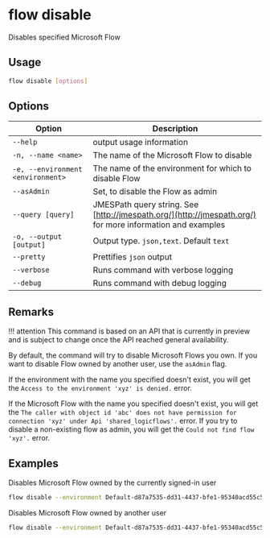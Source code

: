 # flow disable

Disables specified Microsoft Flow

## Usage

```sh
flow disable [options]
```

## Options

Option|Description
------|-----------
`--help`|output usage information
`-n, --name <name>`|The name of the Microsoft Flow to disable
`-e, --environment <environment>`|The name of the environment for which to disable Flow
`--asAdmin`|Set, to disable the Flow as admin
`--query [query]`|JMESPath query string. See [http://jmespath.org/](http://jmespath.org/) for more information and examples
`-o, --output [output]`|Output type. `json,text`. Default `text`
`--pretty`|Prettifies `json` output
`--verbose`|Runs command with verbose logging
`--debug`|Runs command with debug logging

## Remarks

!!! attention
    This command is based on an API that is currently in preview and is subject to change once the API reached general availability.

By default, the command will try to disable Microsoft Flows you own. If you want to disable Flow owned by another user, use the `asAdmin` flag.

If the environment with the name you specified doesn't exist, you will get the `Access to the environment 'xyz' is denied.` error.

If the Microsoft Flow with the name you specified doesn't exist, you will get the `The caller with object id 'abc' does not have permission for connection 'xyz' under Api 'shared_logicflows'.` error. If you try to disable a non-existing flow as admin, you will get the `Could not find flow 'xyz'.` error.

## Examples

Disables Microsoft Flow owned by the currently signed-in user

```sh
flow disable --environment Default-d87a7535-dd31-4437-bfe1-95340acd55c5 --name 3989cb59-ce1a-4a5c-bb78-257c5c39381d
```

Disables Microsoft Flow owned by another user

```sh
flow disable --environment Default-d87a7535-dd31-4437-bfe1-95340acd55c5 --name 3989cb59-ce1a-4a5c-bb78-257c5c39381d --asAdmin
```
